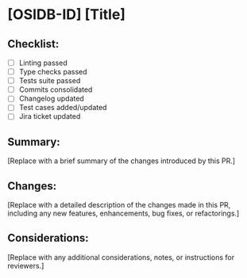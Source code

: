 # [OSIDB-ID] [Title]

## Checklist:

- [ ] Linting passed
- [ ] Type checks passed
- [ ] Tests suite passed
- [ ] Commits consolidated
- [ ] Changelog updated
- [ ] Test cases added/updated
- [ ] Jira ticket updated

## Summary:

[Replace with a brief summary of the changes introduced by this PR.]

## Changes:

[Replace with a detailed description of the changes made in this PR, including any new features, enhancements, bug fixes, or refactorings.]

## Considerations:

[Replace with any additional considerations, notes, or instructions for reviewers.]

<!--- Remember to add the `Closes OSIDB-XXX` to link the jira task or the corresponding label -->
